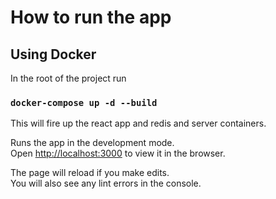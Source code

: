 # How to run the app

## Using Docker

In the root of the project run
### `docker-compose up -d --build`

This will fire up the react app and redis and server containers.

Runs the app in the development mode.\
Open [http://localhost:3000](http://localhost:3000) to view it in the browser.

The page will reload if you make edits.\
You will also see any lint errors in the console.

